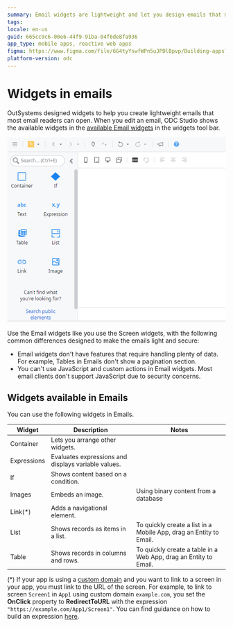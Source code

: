 ```yaml
---
summary: Email widgets are lightweight and let you design emails that most emails readers can open. Container, Expressions, If, Image, Link, Table, Text.
tags: 
locale: en-us
guid: 665cc9c6-00e6-44f9-91ba-04f6de8fa936
app_type: mobile apps, reactive web apps
figma: https://www.figma.com/file/6G4tyYswfWPn5uJPDlBpvp/Building-apps?type=design&node-id=3101%3A11326&t=ZwHw8hXeFhwYsO5V-1
platform-version: odc
---
```


# Widgets in emails

OutSystems designed widgets to help you create lightweight emails that most email readers can open. When you edit an email, ODC Studio shows the available widgets in the [available Email widgets](#widgets-available-in-emails) in the widgets tool bar.

![Screenshot of email widgets available in ODC Studio interface](images/email-neo-widgets-ss.png "Email Widgets in ODC Studio")

Use the Email widgets like you use the Screen widgets, with the following common differences designed to make the emails light and secure:

* Email widgets don't have features that require handling plenty of data. For example, Tables in Emails don't show a pagination section.
* You can't use JavaScript and custom actions in Email widgets. Most email clients don't support JavaScript due to security concerns.

## Widgets available in Emails

You can use the following widgets in Emails.

| Widget      | Description                                         | Notes                                                          |
| ----------- | --------------------------------------------------- | -------------------------------------------------------------- |
| Container   | Lets you arrange other widgets.                     |                                                                |
| Expressions | Evaluates expressions and displays variable values. |                                                                |
| If          | Shows content based on a condition.                 |                                                                |
| Images      | Embeds an image.                                    | Using binary content from a database |
| Link(*)        | Adds a navigational element.                        |                                                                |
| List        | Shows records as items in a list.                   | To quickly create a list in a Mobile App, drag an Entity to Email.                                                                |
| Table       | Shows records in columns and rows.                  | To quickly create a table in a Web App, drag an Entity to Email.                                                              |

<div class="info" markdown="1"> 

(*) If your app is using a [custom domain](../../manage-platform-app-lifecycle/custom-domains.md) and you want to link to a screen in your app, you must link to the URL of the screen. For example, to link to screen `Screen1` in `App1` using custom domain `example.com`, you set the **OnClick** property to **RedirectToURL** with the expression `"https://example.com/App1/Screen1"`. You can find guidance on how to build an expression [here](../../building-apps/logic/expressions.md).

</div>
